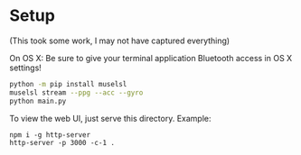 # Setup
(This took some work, I may not have captured everything)

On OS X: Be sure to give your terminal application Bluetooth access in OS X settings!

```bash
python -m pip install muselsl
muselsl stream --ppg --acc --gyro
python main.py
```

To view the web UI, just serve this directory. Example:
```
npm i -g http-server
http-server -p 3000 -c-1 .
```
